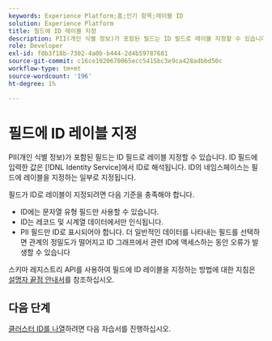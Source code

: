 ```yaml
---
keywords: Experience Platform;홈;인기 항목;레이블 ID
solution: Experience Platform
title: 필드에 ID 레이블 지정
description: PII(개인 식별 정보)가 포함된 필드는 ID 필드로 레이블 지정할 수 있습니다. ID 필드에 제공된 값은 ID 서비스에서 ID로 해석됩니다. ID의 네임스페이스는 필드에 레이블을 지정하는 일부로 지정됩니다.
role: Developer
exl-id: f0b3f18b-7302-4a0b-b444-2d4b59787681
source-git-commit: c16ce1020670065ecc5415bc3e9ca428adbbd50c
workflow-type: tm+mt
source-wordcount: '196'
ht-degree: 1%

---
```


# 필드에 ID 레이블 지정

PII(개인 식별 정보)가 포함된 필드는 ID 필드로 레이블 지정할 수 있습니다. ID 필드에 입력한 값은 [!DNL Identity Service]에서 ID로 해석됩니다. ID의 네임스페이스는 필드에 레이블을 지정하는 일부로 지정됩니다.

필드가 ID로 레이블이 지정되려면 다음 기준을 충족해야 합니다.

- ID에는 문자열 유형 필드만 사용할 수 있습니다.
- ID는 레코드 및 시계열 데이터에서만 인식됩니다.
- PII 필드만 ID로 표시되어야 합니다. 더 일반적인 데이터를 나타내는 필드를 선택하면 관계의 정밀도가 떨어지고 ID 그래프에서 관련 ID에 액세스하는 동안 오류가 발생할 수 있습니다

스키마 레지스트리 API를 사용하여 필드에 ID 레이블을 지정하는 방법에 대한 지침은 [설명자 끝점 안내서](../../xdm/api/descriptors.md#create)를 참조하십시오.

## 다음 단계

[클러스터 ID를 나열](./list-cluster-identites.md)하려면 다음 자습서를 진행하십시오.
